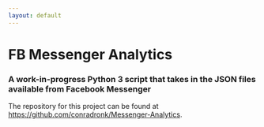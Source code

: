 ```yaml
---
layout: default
---
```


# FB Messenger Analytics
### A work-in-progress Python 3 script that takes in the JSON files available from Facebook Messenger

The repository for this project can be found at <https://github.com/conradronk/Messenger-Analytics>.
